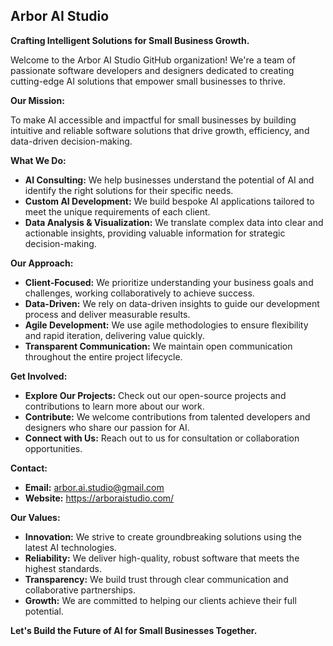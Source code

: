 ## Arbor AI Studio

**Crafting Intelligent Solutions for Small Business Growth.**

Welcome to the Arbor AI Studio GitHub organization! We're a team of passionate software developers and designers dedicated to creating cutting-edge AI solutions that empower small businesses to thrive.

**Our Mission:**

To make AI accessible and impactful for small businesses by building intuitive and reliable software solutions that drive growth, efficiency, and data-driven decision-making.

**What We Do:**

* **AI Consulting:**  We help businesses understand the potential of AI and identify the right solutions for their specific needs.
* **Custom AI Development:**  We build bespoke AI applications tailored to meet the unique requirements of each client.
* **Data Analysis & Visualization:** We translate complex data into clear and actionable insights, providing valuable information for strategic decision-making.

**Our Approach:**

* **Client-Focused:** We prioritize understanding your business goals and challenges, working collaboratively to achieve success.
* **Data-Driven:** We rely on data-driven insights to guide our development process and deliver measurable results.
* **Agile Development:** We use agile methodologies to ensure flexibility and rapid iteration, delivering value quickly.
* **Transparent Communication:** We maintain open communication throughout the entire project lifecycle.

**Get Involved:**

* **Explore Our Projects:** Check out our open-source projects and contributions to learn more about our work.
* **Contribute:**  We welcome contributions from talented developers and designers who share our passion for AI.
* **Connect with Us:** Reach out to us for consultation or collaboration opportunities.

**Contact:**

* **Email:** arbor.ai.studio@gmail.com
* **Website:** https://arboraistudio.com/

**Our Values:**

* **Innovation:** We strive to create groundbreaking solutions using the latest AI technologies.
* **Reliability:** We deliver high-quality, robust software that meets the highest standards.
* **Transparency:** We build trust through clear communication and collaborative partnerships.
* **Growth:**  We are committed to helping our clients achieve their full potential.

**Let's Build the Future of AI for Small Businesses Together.**
